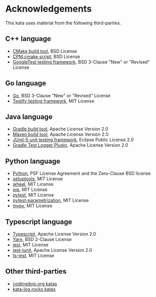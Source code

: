 # Acknowledgements

This kata uses material from the following third-parties.

[//]: # (This list includes all the known 3rd parties for all our katas)

[//]: # (This needs to be reduced in each kata repository depending on what is used or not)

## C++ language

* [CMake build tool](https://cmake.org/), BSD License
* [CPM.cmake script](https://github.com/cpm-cmake/CPM.cmake), BSD License
* [GoogleTest testing framework](https://github.com/google/googletest), BSD 3-Clause "New" or "Revised" License

## Go language

* [Go](https://github.com/golang/go), BSD 3-Clause "New" or "Revised" License
* [Testify testing framework](https://github.com/stretchr/testify), MIT License

## Java language

* [Gradle build tool](https://gradle.org/), Apache License Version 2.0
* [Maven build tool](https://maven.apache.org/), Apache License Version 2.0
* [JUnit-5 unit testing framework](https://junit.org/junit5/), Eclipse Public License 2.0
* [Gradle Test Logger Plugin](https://github.com/radarsh/gradle-test-logger-plugin), Apache License Version 2.0

## Python language

* [Python](https://www.python.org/), PSF License Agreement and the Zero-Clause BSD license
* [setuptools](https://github.com/pypa/setuptools), MIT License
* [wheel](https://github.com/pypa/wheel), MIT License
* [pip](https://github.com/pypa/pip), MIT License
* [pytest](https://github.com/pytest-dev/pytest/), MIT License
* [pytest-parametrization](https://github.com/singular-labs/parametrization), MIT License
* [mypy](https://github.com/python/mypy), MIT License

## Typescript language

* [Typescript](https://github.com/microsoft/TypeScript), Apache License Version 2.0
* [Yarn](https://github.com/yarnpkg/berry), BSD 2-Clause License
* [jest](https://github.com/jestjs/jest), MIT License
* [jest-junit](https://github.com/jest-community/jest-junit), Apache License Version 2.0
* [ts-jest](https://github.com/kulshekhar/ts-jest), MIT License

## Other third-parties

* [codingdojo.org katas](https://codingdojo.org/)
* [kata-log.rocks katas](https://kata-log.rocks/)
